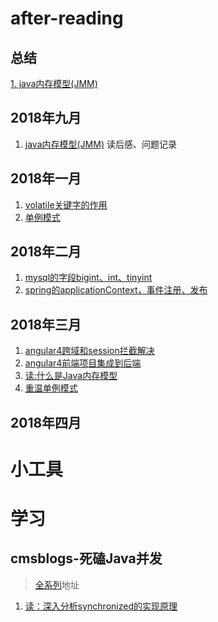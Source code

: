 # after-reading
## 总结
 [1. java内存模型(JMM)](https://github.com/lqclester/after-reading/blob/master/cmsblogs/java%E5%86%85%E5%AD%98%E6%A8%A1%E5%9E%8B(JMM).md)

## 2018年九月
 1. [java内存模型(JMM)](https://github.com/lqclester/after-reading/blob/master/cmsblogs/java%E5%86%85%E5%AD%98%E6%A8%A1%E5%9E%8B(JMM).md)
读后感、问题记录
## 2018年一月
1. [volatile关键字的作用](https://github.com/lqclester/after-reading/blob/master/2018-01/volatile%E7%9A%84%E4%BD%9C%E7%94%A8.md)
2. [单例模式](https://github.com/lqclester/after-reading/blob/master/2018-01/singleton.md)

## 2018年二月
1. [mysql的字段bigint、int、tinyint](https://github.com/lqclester/after-reading/blob/master/2018-02/mysql%E7%9A%84%E5%AD%97%E6%AE%B5int%2Cbigint%2Ctinyint.md)
2. [spring的applicationContext，事件注册、发布](https://github.com/lqclester/after-reading/blob/master/2018-02/spring-event.md)


## 2018年三月
1. [angular4跨域和session拦截解决](https://github.com/lqclester/after-reading/blob/master/2018-03/angular4-cros.md)
2. [angular4前端项目集成到后端](https://github.com/lqclester/after-reading/blob/master/2018-03/angular4+sssm.md)
3. [读:什么是Java内存模型](https://github.com/lqclester/after-reading/blob/master/2018-03/java-memory.md)
4. [重温单例模式](https://github.com/lqclester/after-reading/blob/master/2018-03/Singleton.md)

## 2018年四月


# 小工具

# 学习
## cmsblogs-死磕Java并发
> [全系列](http://cmsblogs.com/?p=2122)地址

1. [读：深入分析synchronized的实现原理](http://cmsblogs.com/?p=2071)